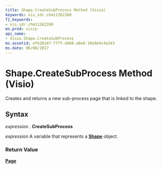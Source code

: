 ```yaml
---
title: Shape.CreateSubProcess Method (Visio)
keywords: vis_sdr.chm11262260
f1_keywords:
- vis_sdr.chm11262260
ms.prod: visio
api_name:
- Visio.Shape.CreateSubProcess
ms.assetid: efb26247-777f-d468-a8e6-19a9e9c4a343
ms.date: 06/08/2017
---
```



# Shape.CreateSubProcess Method (Visio)

Creates and returns a new sub-process page that is linked to the shape.


## Syntax

 _expression_ . **CreateSubProcess**

 _expression_ A variable that represents a **[Shape](Visio.Shape.md)** object.


### Return Value

 **[Page](Visio.Page.md)**


